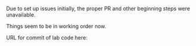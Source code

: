 Due to set up issues initially, the proper PR and other beginning steps were unavailable.

Things seem to be in working order now.

URL for commit of lab code here: 